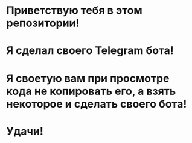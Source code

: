 # Приветствую тебя в этом репозитории! 
# Я сделал своего Telegram бота!
# Я своетую вам при просмотре кода не копировать его, а взять некоторое и сделать своего бота!
# Удачи!
